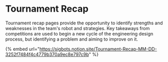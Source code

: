 # Tournament Recap

Tournament recap pages provide the opportunity to identify strengths and weaknesses in the team's robot and strategies. Key takeaways from competitions are used to begin a new cycle of the engineering design process, but identifying a problem and aiming to improve on it.&#x20;

{% embed url="https://sigbots.notion.site/Tournament-Recap-MM-DD-3252f7484f4c4779b370a9ec8e797c9b" %}
